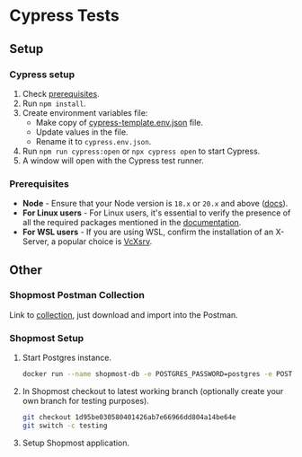 # Cypress Tests

## Setup

### Cypress setup

1. Check [prerequisites](#prerequisites).
1. Run `npm install`.
1. Create environment variables file:
   - Make copy of [cypress-template.env.json](./cypress-template.env.json) file.
   - Update values in the file.
   - Rename it to `cypress.env.json`.
1. Run `npm run cypress:open` or `npx cypress open` to start Cypress.
1. A window will open with the Cypress test runner.

### Prerequisites

- **Node** - Ensure that your Node version is `18.x` or `20.x` and above ([docs](https://docs.cypress.io/guides/getting-started/installing-cypress#Nodejs)).
- **For Linux users** - For Linux users, it's essential to verify the presence of all the required packages mentioned in the [documentation](https://docs.cypress.io/guides/getting-started/installing-cypress#Linux-Prerequisites).
- **For WSL users** - If you are using WSL, confirm the installation of an X-Server, a popular choice is [VcXsrv](https://sourceforge.net/projects/vcxsrv/).

## Other

### Shopmost Postman Collection

Link to [collection](https://api.postman.com/collections/11681323-9dbb4b99-72af-4200-bfed-0944d71e09e2?access_key=PMAT-01HHM5WPMC6A6R10TPH8FHJH9F), just download and import into the Postman.

### Shopmost Setup

1. Start Postgres instance.
   ```sh
   docker run --name shopmost-db -e POSTGRES_PASSWORD=postgres -e POSTGRES_DB=shopmost -d -p 5432:5432 postgres:13.12
   ```
1. In Shopmost checkout to latest working branch (optionally create your own branch for testing purposes).
   ```sh
   git checkout 1d95be030580401426ab7e66966dd804a14be64e
   git switch -c testing
   ```
1. Setup Shopmost application.
